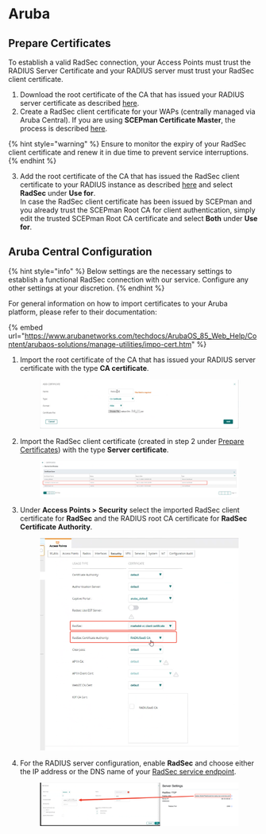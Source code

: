 # Aruba

## Prepare Certificates

To establish a valid RadSec connection, your Access Points must trust the RADIUS Server Certificate and your RADIUS server must trust your RadSec client certificate.

1. Download the root certificate of the CA that has issued your RADIUS server certificate as described [here](../../../admin-portal/settings/settings-server.md#download).
2. Create a RadSec client certificate for your WAPs (centrally managed via Aruba Central). If you are using **SCEPman Certificate Master**, the process is described [here](https://docs.scepman.com/certificate-deployment/certificate-master/client-certificate-pkcs-12).&#x20;

{% hint style="warning" %}
Ensure to monitor the expiry of your RadSec client certificate and renew it in due time to prevent service interruptions.
{% endhint %}

3. Add the root certificate of the CA that has issued the RadSec client certificate to your RADIUS instance as described [here](../../../admin-portal/settings/trusted-roots.md#add) and select **RadSec** under **Use for**.\
   In case the RadSec client certificate has been issued by SCEPman and you already trust the SCEPman Root CA for client authentication, simply edit the trusted SCEPman Root CA certificate and select **Both** under **Use for**.&#x20;

## Aruba Central Configuration

{% hint style="info" %}
Below settings are the necessary settings to establish a functional RadSec connection with our service. Configure any other settings at your discretion.
{% endhint %}

For general information on how to import certificates to your Aruba platform, please refer to their documentation:

{% embed url="https://www.arubanetworks.com/techdocs/ArubaOS_85_Web_Help/Content/arubaos-solutions/manage-utilities/impo-cert.htm" %}

1.  Import the root certificate of the CA that has issued your RADIUS server certificate with the type **CA certificate**.

    <figure><img src="../../../../.gitbook/assets/image (151).png" alt=""><figcaption></figcaption></figure>
2.  Import the RadSec client certificate (created in step 2 under [Prepare Certificates](aruba.md#prepare-certificates)) with the type **Server certificate**.

    <figure><img src="../../../../.gitbook/assets/image (134).png" alt=""><figcaption></figcaption></figure>
3.  Under **Access Points >** **Security** select the imported RadSec client certificate for **RadSec** and the RADIUS root CA certificate for **RadSec Certificate Authority**.

    <figure><img src="../../../../.gitbook/assets/image (133).png" alt=""><figcaption></figcaption></figure>
4.  For the RADIUS server configuration, enable **RadSec** and choose either the IP address or the DNS name of your [RadSec service endpoint](../../../admin-portal/settings/settings-server.md#properties).

    <figure><img src="../../../../.gitbook/assets/image (131).png" alt=""><figcaption></figcaption></figure>
